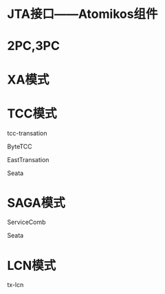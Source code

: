 # JTA接口——Atomikos组件



# 2PC,3PC



# XA模式



# TCC模式

tcc-transation

ByteTCC

EastTransation

Seata

# SAGA模式

ServiceComb

Seata

# LCN模式

tx-lcn